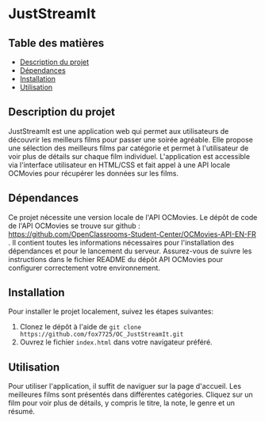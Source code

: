 # JustStreamIt 

## Table des matières

- [Description du projet](#description-du-projet)
- [Dépendances](#dépendances)
- [Installation](#installation)
- [Utilisation](#utilisation)

## Description du projet

JustStreamIt est une application web qui permet aux utilisateurs de découvrir les meilleurs films pour passer une soirée agréable.
Elle propose une sélection des meilleurs films par catégorie et permet à l'utilisateur de voir plus de détails sur chaque film individuel.
L'application est accessible via l'interface utilisateur en HTML/CSS et fait appel à une API locale OCMovies pour récupérer les données sur les films.

## Dépendances

Ce projet nécessite une version locale de l'API OCMovies. Le dépôt de code 
de l'API OCMovies se trouve sur github : https://github.com/OpenClassrooms-Student-Center/OCMovies-API-EN-FR .
Il contient toutes les 
informations nécessaires pour l'installation des dépendances et pour le 
lancement du serveur. Assurez-vous de suivre les instructions dans le 
fichier README du dépôt API OCMovies pour configurer correctement votre 
environnement.

## Installation

Pour installer le projet localement, suivez les étapes suivantes:

1. Clonez le dépôt à l'aide de `git clone https://github.com/fox7725/OC_JustStreamIt.git`
2. Ouvrez le fichier `index.html` dans votre navigateur préféré.

## Utilisation

Pour utiliser l'application, il suffit de naviguer sur la page d'accueil. Les meilleures films sont présentés dans différentes catégories.
Cliquez sur un film pour voir plus de détails, y compris le titre, la note, le genre et un résumé.
